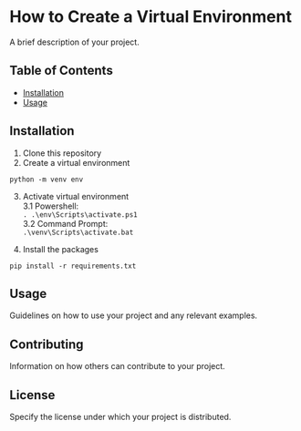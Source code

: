 # How to Create a Virtual Environment

A brief description of your project.

## Table of Contents

- [Installation](#installation)
- [Usage](#usage)

## Installation

1. Clone this repository
2. Create a virtual environment

`python -m venv env`

3. Activate virtual environment <br />
3.1 Powershell: <br />
`. .\env\Scripts\activate.ps1` <br />
3.2 Command Prompt: <br />
`.\venv\Scripts\activate.bat` <br />

4. Install the packages

`pip install -r requirements.txt`

## Usage

Guidelines on how to use your project and any relevant examples.

## Contributing

Information on how others can contribute to your project.

## License

Specify the license under which your project is distributed.
